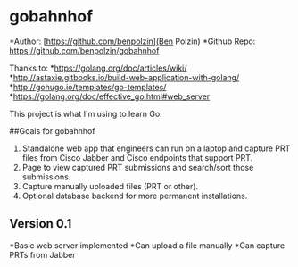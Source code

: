 # gobahnhof

*Author: [https://github.com/benpolzin](Ben Polzin)
*Github Repo: https://github.com/benpolzin/gobahnhof

Thanks to:
*https://golang.org/doc/articles/wiki/
*http://astaxie.gitbooks.io/build-web-application-with-golang/
*http://gohugo.io/templates/go-templates/
*https://golang.org/doc/effective_go.html#web_server

This project is what I'm using to learn Go.

##Goals for gobahnhof
1. Standalone web app that engineers can run on a laptop and capture PRT files from Cisco Jabber and Cisco endpoints that support PRT.
2. Page to view captured PRT submissions and search/sort those submissions.
3. Capture manually uploaded files (PRT or other).
4. Optional database backend for more permanent installations.

## Version 0.1
*Basic web server implemented
*Can upload a file manually
*Can capture PRTs from Jabber